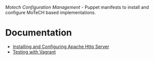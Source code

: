 *Motech Configuration Management* - Puppet manifests to install and configure MoTeCH based implementations.

# Documentation

* [Installing and Configuring Apache Http Server](https://github.com/motech/motech-scm/wiki/Installing-and-Configuring-Apache-Http-Server)
* [Testing with Vagrant](https://github.com/motech/motech-scm/wiki/Installing-and-Configuring-Apache-Http-Server)



